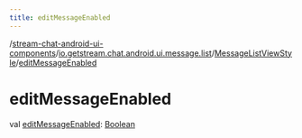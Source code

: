 ```yaml
---
title: editMessageEnabled
---
```

/[stream-chat-android-ui-components](../../index.md)/[io.getstream.chat.android.ui.message.list](../index.md)/[MessageListViewStyle](index.md)/[editMessageEnabled](editMessageEnabled.md)  
  
  
  
# editMessageEnabled  
val [editMessageEnabled](editMessageEnabled.md): [Boolean](https://kotlinlang.org/api/latest/jvm/stdlib/kotlin/-boolean/index.html)
